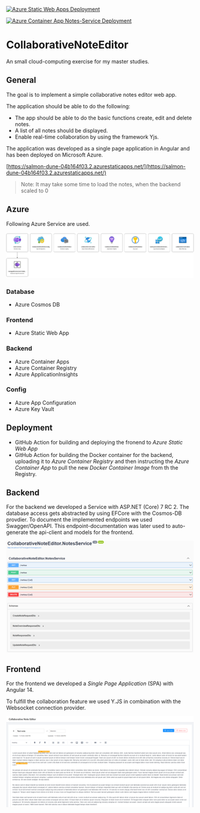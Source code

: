 [![Azure Static Web Apps Deployment](https://github.com/szv/CollaborativeNoteEditor/actions/workflows/azure-static-web-apps-salmon-dune-04b164f03.yml/badge.svg)](https://github.com/szv/CollaborativeNoteEditor/actions/workflows/azure-static-web-apps-salmon-dune-04b164f03.yml)

[![Azure Container App Notes-Service Deployment](https://github.com/szv/CollaborativeNoteEditor/actions/workflows/notes-service-AutoDeployTrigger-be04261f-c2e0-4b13-8a4c-e9bb3da1d08c.yml/badge.svg)](https://github.com/szv/CollaborativeNoteEditor/actions/workflows/notes-service-AutoDeployTrigger-be04261f-c2e0-4b13-8a4c-e9bb3da1d08c.yml)

# CollaborativeNoteEditor
An small cloud-computing exercise for my master studies.

## General

The goal is to implement a simple collaborative notes editor web app.

The application should be able to do the following:
- The app should be able to do the basic functions create, edit and delete notes.
- A list of all notes should be displayed.
- Enable real-time collaboration by using the framework Yjs.

The application was developed as a single page application in Angular and has been deployed on Microsoft Azure.


[https://salmon-dune-04b164f03.2.azurestaticapps.net/](https://salmon-dune-04b164f03.2.azurestaticapps.net/)

> Note: It may take some time to load the notes, when the backend scaled to 0

## Azure

Following Azure Service are used.

![Azure resources](./docs/images/azure-resources.png)

### Database
- Azure Cosmos DB

### Frontend
- Azure Static Web App

### Backend
- Azure Container Apps
- Azure Container Registry
- Azure ApplicationInsights

### Config
- Azure App Configuration
- Azure Key Vault


## Deployment
- GitHub Action for building and deploying the fronend to _Azure Static Web App_
- GitHub Action for building the Docker container for the backend, uploading it to _Azure Container Registry_ and then instructing the _Azure Container App_ to pull the new _Docker Container Image_ from th the Registry.

## Backend
For the backend we developed a Service with ASP.NET (Core) 7 RC 2. The database access gets abstracted by using EFCore with the Cosmos-DB provdier. 
To document the implemented endpoints we used Swagger/OpenAPI. This endpoint-documentation was later used to auto-generate the api-client and models for the frontend.

![Swagger](./docs/images/swagger.png)

## Frontend
For the frontend we developed a _Single Page Application_ (SPA) with Angular 14.

To fulfill the collaboration feature we used Y.JS in combination with the Websocket connection provider.

![Frontend Demo](./docs/images/frontend-demo.png)
